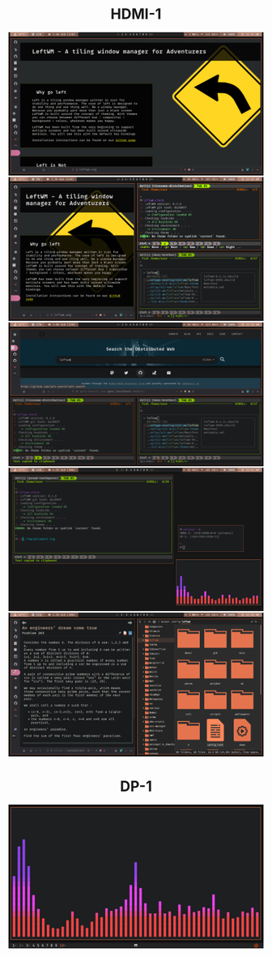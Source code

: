 <h1 align="center">
  HDMI-1
</h1>
<p align="center">
  <img src="./misc/screenshots/HDMI-1/0.png">
  <img src="./misc/screenshots/HDMI-1/1.png">
  <img src="./misc/screenshots/HDMI-1/2.png">
  <img src="./misc/screenshots/HDMI-1/3.png">
  <img src="./misc/screenshots/HDMI-1/4.png">
</p>

<h1 align="center">
  DP-1
</h1>
<p align="center">
  <img src="./misc/screenshots/DP-1/0.png">
</p>